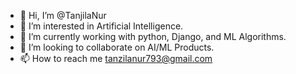 - 👋 Hi, I’m @TanjilaNur
- 👀 I’m interested in Artificial Intelligence.
- 🌱 I’m currently working with python, Django, and ML Algorithms.
- 💞️ I’m looking to collaborate on AI/ML Products.
- 📫 How to reach me tanzilanur793@gmail.com

<!---
TanjilaNur/TanjilaNur is a ✨ special ✨ repository because its `README.md` (this file) appears on your GitHub profile.
You can click the Preview link to take a look at your changes.
--->
